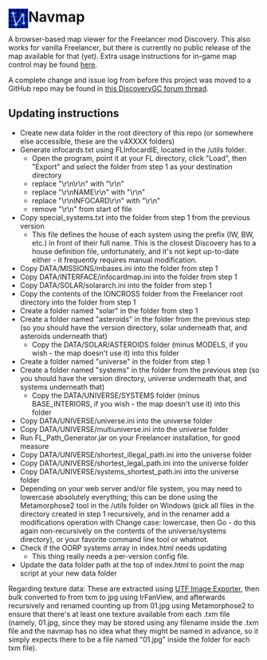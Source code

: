 # Navmap<img height="40" align="left" src="https://github.com/AudunVN/Navmap/blob/gh-pages/favicon.png">
A browser-based map viewer for the Freelancer mod Discovery. This also works for vanilla Freelancer, but there is currently no public release of the map available for that (yet). Extra usage instructions for in-game map control may be found [here](https://github.com/AudunVN/Navmap/blob/gh-pages/user_guide.md).

A complete change and issue log from before this project was moved to a GitHub repo may be found in  [this DiscoveryGC forum thread](http://discoverygc.com/forums/showthread.php?tid=132266&pid=1700007#pid1700007).

## Updating instructions
 - Create new data folder in the root directory of this repo (or somewhere else accessible, these are the v4XXXX folders)
 - Generate infocards.txt using FLInfocardIE, located in the /utils folder.
     - Open the program, point it at your FL directory, click "Load", then "Export" and select the folder from step 1 as your destination directory
     - replace "\r\n\r\n" with "\r\n"
     - replace "\r\nNAME\r\n" with "\r\n"
     - replace "\r\nINFOCARD\r\n" with "\r\n"
     - remove "\r\n" from start of file
 - Copy special_systems.txt into the folder from step 1 from the previous version
     - This file defines the house of each system using the prefix (IW, BW, etc.) in front of their full name. This is the closest Discovery has to a house definition file, unfortunately, and it's not kept up-to-date either - it frequently requires manual modification. 
 - Copy DATA/MISSIONS/mbases.ini into the folder from step 1
 - Copy DATA/INTERFACE/infocardmap.ini into the folder from step 1
 - Copy DATA/SOLAR/solararch.ini into the folder from step 1
 - Copy the contents of the IONCROSS folder from the Freelancer root directory into the folder from step 1
 - Create a folder named "solar" in the folder from step 1
 - Create a folder named "asteroids" in the folder from the previous step (so you should have the version directory, solar underneath that, and asteroids underneath that)
     - Copy the DATA/SOLAR/ASTEROIDS folder (minus MODELS, if you wish - the map doesn't use it) into this folder
 - Create a folder named "universe" in the folder from step 1
 - Create a folder named "systems" in the folder from the previous step (so you should have the version directory, universe underneath that, and systems underneath that)
     - Copy the DATA/UNIVERSE/SYSTEMS folder (minus BASE_INTERIORS, if you wish - the map doesn't use it) into this folder
 - Copy DATA/UNIVERSE/universe.ini into the universe folder
 - Copy DATA/UNIVERSE/multiuniverse.ini into the universe folder
 - Run FL_Path_Generator.jar on your Freelancer installation, for good measure
 - Copy DATA/UNIVERSE/shortest_illegal_path.ini into the universe folder
 - Copy DATA/UNIVERSE/shortest_legal_path.ini into the universe folder
 - Copy DATA/UNIVERSE/systems_shortest_path.ini into the universe folder
 - Depending on your web server and/or file system, you may need to lowercase absolutely everything; this can be done using the Metamorphose2 tool in the /utils folder on Windows (pick all files in the directory created in step 1 recursively, and in the renamer add a modifications operation with Change case: lowercase, then Go - do this again non-recursively on the contents of the universe/systems directory), or your favorite command line tool or whatnot.
 - Check if the OORP systems array in index.html needs updating
     - This thing really needs a per-version config file.
 - Update the data folder path at the top of index.html to point the map script at your new data folder
 
Regarding texture data: These are extracted using [UTF Image Exporter](https://github.com/AudunVN/Navmap/tree/gh-pages/utils/UTFImageExporter), then bulk converted to from txm to jpg using IrFanView, and afterwards recursively and renamed counting up from 01.jpg using Metamorphose2 to ensure that there's at least one texture available from each .txm file (namely, 01.jpg, since they may be stored using any filename inside the .txm file and the navmap has no idea what they might be named in advance, so it simply expects there to be a file named "01.jpg" inside the folder for each txm file).
